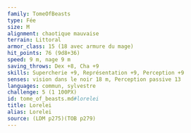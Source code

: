 ```yaml
---
family: TomeOfBeasts
type: Fée
size: M
alignment: chaotique mauvaise
terrain: Littoral
armor_class: 15 (18 avec armure du mage)
hit_points: 76 (9d8+36)
speed: 9 m, nage 9 m
saving_throws: Dex +8, Cha +9
skills: Supercherie +9, Représentation +9, Perception +9
senses: vision dans le noir 18 m, Perception passive 13
languages: commun, sylvestre
challenge: 5 (1 100PX)
id: tome_of_beasts.md#lorelei
title: Lorelei
alias: Lorelei
source: (LDM p275)(TOB p279)
---
```


